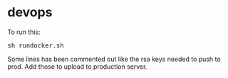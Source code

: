 # devops
To run this:
<pre>sh rundocker.sh</pre>
Some lines has been commented out like the rsa keys needed to push to prod. Add those to upload to production server.
